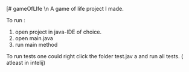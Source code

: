 [# gameOfLIfe   \n
 A game of life project I made.

To run : 

1) open project in  java-IDE of choice.
2) open main.java
3) run main method


To run tests one could right click the folder test.jav
a  and run all tests. ( atleast in intelij)